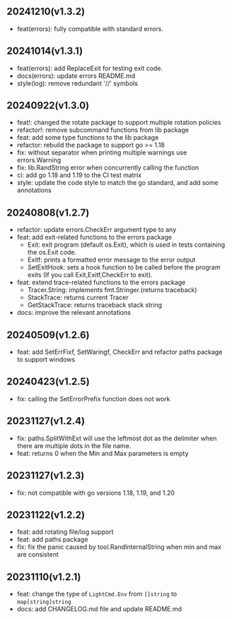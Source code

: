 ## 20241210(v1.3.2)
- feat(errors): fully compatible with standard errors.

## 20241014(v1.3.1)
- feat(errors): add ReplaceExit for testing exit code.
- docs(errors): update errors README.md
- style(log): remove redundant '//' symbols

## 20240922(v1.3.0)
- feat!: changed the rotate package to support multiple rotation policies
- refactor!: remove subcommand functions from lib package
- feat: add some type functions to the lib package
- refactor: rebuild the package to support go >= 1.18
- fix: without separator when printing multiple warnings use errors.Warning
- fix: lib.RandString error when concurrently calling the function
- ci: add go 1.18 and 1.19 to the CI test matrix
- style: update the code style to match the go standard, and add some annotations

## 20240808(v1.2.7)

- refactor: update errors.CheckErr argument type to any
- feat: add exit-related functions to the errors package
  - Exit: exit program (default os.Exit), which is used in tests containing the os.Exit code.
  - Exitf: prints a formatted error message to the error output
  - SetExitHook: sets a hook function to be called before the program exits (If you call Exit,Exitf,CheckErr to exit).
- feat: extend trace-related functions to the errors package
  - Tracer.String: implements fmt.Stringer.(returns traceback)
  - StackTrace: returns current Tracer
  - GetStackTrace: returns traceback stack string
- docs: improve the relevant annotations

## 20240509(v1.2.6)

- feat: add SetErrFixf, SetWaringf, CheckErr and refactor paths package to support windows

## 20240423(v1.2.5)

- fix: calling the SetErrorPrefix function does not work

## 20231127(v1.2.4)

- fix: paths.SplitWithExt will use the leftmost dot as the delimiter when there are multiple dots in the file name.
- feat: returns 0 when the Min and Max parameters is empty

## 20231127(v1.2.3)

- fix: not compatible with go versions 1.18, 1.19, and 1.20

## 20231122(v1.2.2)

- feat: add rotating file/log support
- feat: add paths package
- fix: fix the panic caused by tool.RandInternalString when min and max are consistent

## 20231110(v1.2.1)

- feat: change the type of `LightCmd.Env` from `[]string` to `map[string]string`
- docs: add CHANGELOG.md file and update README.md

